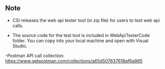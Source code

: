 ## Note

- CSI releases the web api tester tool (in zip file) for users to test web api calls.

- The source code for the test tool is included in WebApiTesterCode folder. You can copy into your local machine and open with Visual Studio.


-Postman API call collection: https://www.getpostman.com/collections/a65d507637618af6a985
